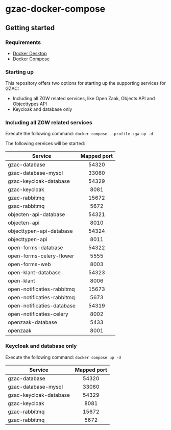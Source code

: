# gzac-docker-compose
## Getting started
### Requirements
- [Docker Desktop](https://docs.docker.com/desktop/install/)
- [Docker Compose](https://docs.docker.com/compose/install/)

### Starting up
This repository offers two options for starting up the supporting services for GZAC:
- Including all ZGW related services, like Open Zaak, Objects API and Objecttypes API
- Keycloak and database only

### Including all ZGW related services
Execute the following command: `docker compose --profile zgw up -d`

The following services will be started:

| Service                    | Mapped port |
|----------------------------|:-----------:|
| gzac-database              | 54320       |
| gzac-database-mysql        | 33060       |
| gzac-keycloak-database     | 54329       |
| gzac-keycloak              | 8081        |
| gzac-rabbitmq              | 15672       |
| gzac-rabbitmq              | 5672        |
| objecten-api-database      | 54321       |
| objecten-api               | 8010        |
| objecttypen-api-database   | 54324       |
| objecttypen-api            | 8011        |
| open-forms-database        | 54322       |
| open-forms-celery-flower   | 5555        |
| open-forms-web             | 8003        |
| open-klant-database        | 54323       |
| open-klant                 | 8006        |
| open-notificaties-rabbitmq | 15673       |
| open-notificaties-rabbitmq | 5673        |
| open-notificaties-database | 54319       |
| open-notificaties-celery   | 8002        |
| openzaak-database          | 5433        |
| openzaak                   | 8001        |

### Keycloak and database only
Execute the following command: `docker compose up -d`

| Service                    | Mapped port |
|----------------------------|:-----------:|
| gzac-database              | 54320       |
| gzac-database-mysql        | 33060       |
| gzac-keycloak-database     | 54329       |
| gzac-keycloak              | 8081        |
| gzac-rabbitmq              | 15672       |
| gzac-rabbitmq              | 5672        |
